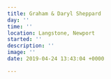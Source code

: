 ```yaml
---
title: Graham & Daryl Sheppard
day: ''
time: ''
location: Langstone, Newport
started: ''
description: ''
image: ''
date: 2019-04-24 13:43:04 +0000

---
```

